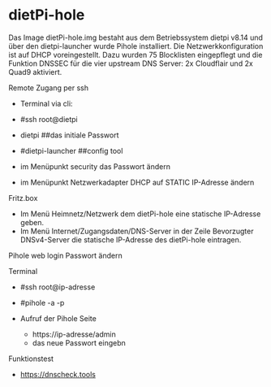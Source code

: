 # dietPi-hole

Das Image dietPi-hole.img bestaht aus dem Betriebssystem dietpi v8.14 und über den dietpi-launcher wurde Pihole installiert. Die Netzwerkkonfiguration ist auf DHCP voreingestellt. Dazu wurden 75 Blocklisten eingepflegt und die Funktion DNSSEC für die vier upstream DNS Server: 2x Cloudflair und 2x Quad9 aktiviert.

Remote Zugang per ssh

- Terminal via cli:

- #ssh root@dietpi

- dietpi ##das initiale Passwort

- #dietpi-launcher ##config tool

- im Menüpunkt security das Passwort ändern

- im Menüpunkt Netzwerkadapter DHCP auf STATIC IP-Adresse ändern

Fritz.box

- Im Menü Heimnetz/Netzwerk dem dietPi-hole eine statische IP-Adresse geben.
- Im Menü Internet/Zugangsdaten/DNS-Server in der Zeile Bevorzugter DNSv4-Server die statische IP-Adresse des dietPi-hole eintragen.

Pihole web login Passwort ändern

Terminal
- #ssh root@ip-adresse
- #pihole -a -p

- Aufruf der Pihole Seite
  - https://ip-adresse/admin
  - das neue Passwort eingebn 

Funktionstest
  
  - https://dnscheck.tools
